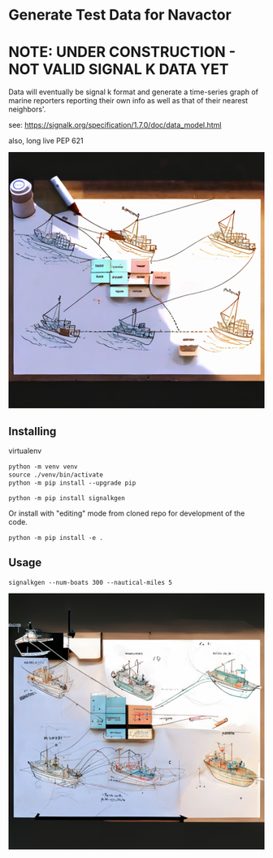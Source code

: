 Generate Test Data for Navactor
==============

NOTE: UNDER CONSTRUCTION - NOT VALID SIGNAL K DATA YET
==============

Data will eventually be signal k format and generate a time-series graph of
marine reporters reporting their own info as well as that of their nearest
neighbors'.


see: https://signalk.org/specification/1.7.0/doc/data_model.html

also, long live PEP 621


![Fun Mutation of Dot Output](docs/boats3.png)


Installing
-----------

virtualenv

```
python -m venv venv
source ./venv/bin/activate
python -m pip install --upgrade pip
```

```
python -m pip install signalkgen
```

Or install with "editing" mode from cloned repo for development of the code.

```
python -m pip install -e .
```

Usage
----------

```
signalkgen --num-boats 300 --nautical-miles 5
```

![Fun Mutation of Dot Output](docs/boats2.png)
